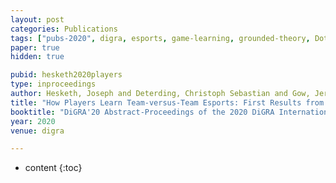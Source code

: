 ```yaml
---
layout: post
categories: Publications
tags: ["pubs-2020", digra, esports, game-learning, grounded-theory, Dota2, "CS:GO"]
paper: true
hidden: true

pubid: hesketh2020players
type: inproceedings
author: Hesketh, Joseph and Deterding, Christoph Sebastian and Gow, Jeremy
title: "How Players Learn Team-versus-Team Esports: First Results from A Grounded Theory Study"
booktitle: "DiGRA'20 Abstract-Proceedings of the 2020 DiGRA International Conference"
year: 2020
venue: digra

---
```


* content
{:toc}

